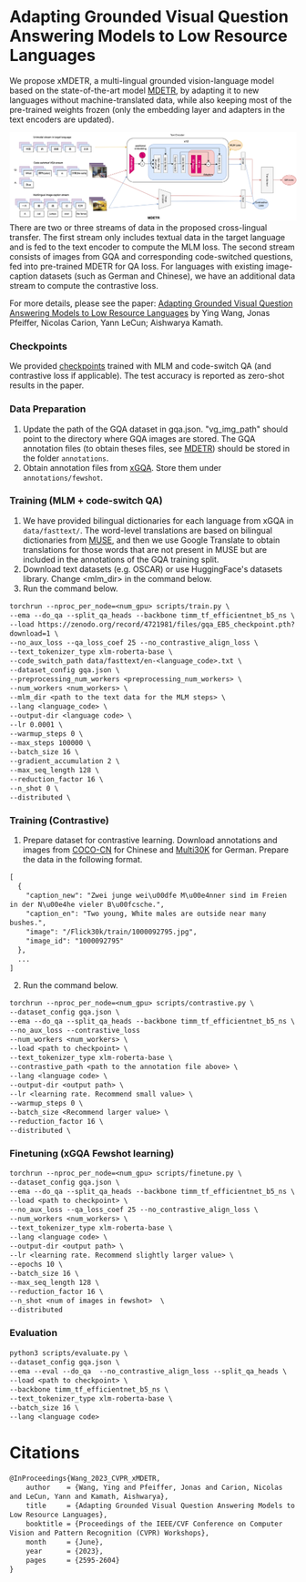 # Adapting Grounded Visual Question Answering Models to Low Resource Languages 

We propose xMDETR, a multi-lingual grounded vision-language model based on the state-of-the-art model [MDETR](https://github.com/ashkamath/mdetr), by adapting it to new languages without machine-translated data, while also keeping most of the pre-trained weights frozen (only the embedding layer and adapters in the text encoders are updated).

![image](https://github.com/YingWANGG/xMDETR/blob/main/diagram.png)
There are two or three streams of data in the proposed cross-lingual transfer. The first stream only includes textual data in the target language and is fed to the text encoder to compute the MLM loss. The second stream consists of images from GQA and corresponding code-switched questions, fed into pre-trained MDETR for QA loss. For languages with existing image-caption datasets (such as German and Chinese), we have an additional data stream to compute the contrastive loss.

For more details, please see the paper: [Adapting Grounded Visual Question Answering Models to Low Resource Languages](https://openaccess.thecvf.com/content/CVPR2023W/MULA/papers/Wang_Adapting_Grounded_Visual_Question_Answering_Models_to_Low_Resource_Languages_CVPRW_2023_paper.pdf) by Ying Wang, Jonas Pfeiffer, Nicolas Carion, Yann LeCun; Aishwarya Kamath.

### Checkpoints
We provided [checkpoints](https://drive.google.com/drive/folders/1tcYUfkEYGR2fGH1l0F--x8x2uN000hqk?usp=sharing) trained with MLM and code-switch QA (and contrastive loss if applicable). The test accuracy is reported as zero-shot results in the paper. 

### Data Preparation
1. Update the path of the GQA dataset in gqa.json. "vg_img_path" should point to the directory where GQA images are stored. The GQA annotation files (to obtain theses files, see [MDETR](https://github.com/ashkamath/mdetr)) should be stored in the folder ```annotations```.
2. Obtain annotation files from [xGQA](https://github.com/Adapter-Hub/xGQA). Store them under ```annotations/fewshot```.
   
### Training (MLM + code-switch QA)
1. We have provided bilingual dictionaries for each language from xGQA in ```data/fasttext/```. The word-level translations are based on bilingual dictionaries from [MUSE](https://github.com/facebookresearch/MUSE), and then we use Google Translate to obtain translations for those words that are not present in MUSE but are included in the annotations of the GQA training split.
2. Download text datasets (e.g. OSCAR) or use HuggingFace's datasets library. Change <mlm_dir> in the command below.
3. Run the command below.
```
torchrun --nproc_per_node=<num_gpu> scripts/train.py \
--ema --do_qa --split_qa_heads --backbone timm_tf_efficientnet_b5_ns \
--load https://zenodo.org/record/4721981/files/gqa_EB5_checkpoint.pth?download=1 \
--no_aux_loss --qa_loss_coef 25 --no_contrastive_align_loss \
--text_tokenizer_type xlm-roberta-base \
--code_switch_path data/fasttext/en-<language_code>.txt \
--dataset_config gqa.json \
--preprocessing_num_workers <preprocessing_num_workers> \
--num_workers <num_workers> \
--mlm_dir <path to the text data for the MLM steps> \
--lang <language_code> \
--output-dir <language code> \
--lr 0.0001 \
--warmup_steps 0 \
--max_steps 100000 \
--batch_size 16 \
--gradient_accumulation 2 \
--max_seq_length 128 \
--reduction_factor 16 \
--n_shot 0 \
--distributed \
```
### Training (Contrastive)
1. Prepare dataset for contrastive learning. Download annotations and images from [COCO-CN](https://github.com/li-xirong/coco-cn) for Chinese and [Multi30K](https://github.com/multi30k/dataset) for German. Prepare the data in the following format.
```
[
  {
    "caption_new": "Zwei junge wei\u00dfe M\u00e4nner sind im Freien in der N\u00e4he vieler B\u00fcsche.",
    "caption_en": "Two young, White males are outside near many bushes.",
    "image": "/Flick30k/train/1000092795.jpg",
    "image_id": "1000092795"
  },
  ...
]
```
2. Run the command below.
```
torchrun --nproc_per_node=<num_gpu> scripts/contrastive.py \
--dataset_config gqa.json \
--ema --do_qa --split_qa_heads --backbone timm_tf_efficientnet_b5_ns \
--no_aux_loss --contrastive_loss
--num_workers <num_workers> \
--load <path to checkpoint> \
--text_tokenizer_type xlm-roberta-base \
--contrastive_path <path to the annotation file above> \
--lang <language code> \
--output-dir <output path> \
--lr <learning rate. Recommend small value> \
--warmup_steps 0 \
--batch_size <Recommend larger value> \
--reduction_factor 16 \
--distributed \
```
### Finetuning (xGQA Fewshot learning)
```
torchrun --nproc_per_node=<num_gpu> scripts/finetune.py \
--dataset_config gqa.json \
--ema --do_qa --split_qa_heads --backbone timm_tf_efficientnet_b5_ns \
--load <path to checkpoint> \
--no_aux_loss --qa_loss_coef 25 --no_contrastive_align_loss \
--num_workers <num_workers> \
--text_tokenizer_type xlm-roberta-base \
--lang <language code> \
--output-dir <output path> \
--lr <learning rate. Recommend slightly larger value> \
--epochs 10 \
--batch_size 16 \
--max_seq_length 128 \
--reduction_factor 16 \
--n_shot <num of images in fewshot>  \
--distributed
```
### Evaluation
```
python3 scripts/evaluate.py \
--dataset_config gqa.json \
--ema --eval --do_qa  --no_contrastive_align_loss --split_qa_heads \
--load <path to checkpoint> \
--backbone timm_tf_efficientnet_b5_ns \
--text_tokenizer_type xlm-roberta-base \
--batch_size 16 \
--lang <language code>
```

# Citations
```
@InProceedings{Wang_2023_CVPR_xMDETR,
    author    = {Wang, Ying and Pfeiffer, Jonas and Carion, Nicolas and LeCun, Yann and Kamath, Aishwarya},
    title     = {Adapting Grounded Visual Question Answering Models to Low Resource Languages},
    booktitle = {Proceedings of the IEEE/CVF Conference on Computer Vision and Pattern Recognition (CVPR) Workshops},
    month     = {June},
    year      = {2023},
    pages     = {2595-2604}
}
```
